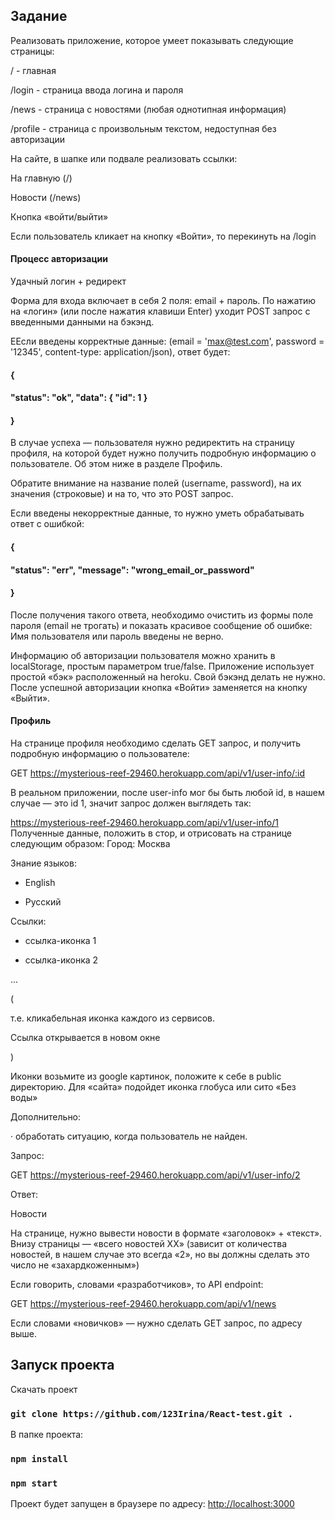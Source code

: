 ## Задание

Реализовать приложение, которое умеет показывать следующие страницы:

/ - главная

/login - страница ввода логина и пароля

/news - страница с новостями (любая однотипная информация)

/profile - страница с произвольным текстом, недоступная без авторизации

На сайте, в шапке или подвале реализовать ссылки:

На главную (/)

Новости (/news)

Кнопка «войти/выйти»

Если пользователь кликает на кнопку «Войти», то перекинуть на /login

#### Процесс авторизации

Удачный логин + редирект

Форма для входа включает в себя 2 поля: email + пароль. По нажатию на «логин» (или после нажатия клавиши Enter) уходит POST запрос с введенными данными на бэкэнд.

ЕЕсли введены корректные данные: (email = 'max@test.com', password = '12345', content-type: application/json), ответ будет:
#### { 
#### "status": "ok", "data": { "id": 1 } 
#### }
 
 В случае успеха — пользователя нужно редиректить на страницу профиля, на которой будет нужно получить подробную информацию о пользователе. Об этом ниже в разделе Профиль. 
 
 Обратите внимание на название полей (username, password), на их значения (строковые) и на то, что это POST запрос.
 
 Если введены некорректные данные, то нужно уметь обрабатывать ответ с ошибкой: 
####  { 
#### "status": "err", "message": "wrong_email_or_password" 
#### }
 
 После получения такого ответа, необходимо очистить из формы поле пароля (email не трогать) и показать красивое сообщение об ошибке: Имя пользователя или пароль введены не верно.

Информацию об авторизации пользователя можно хранить в localStorage, простым параметром true/false. 
Приложение использует простой «бэк» расположенный на heroku. Свой бэкэнд делать не нужно. 
После успешной авторизации кнопка «Войти» заменяется на кнопку «Выйти».

#### Профиль

На странице профиля необходимо сделать GET запрос, и получить подробную информацию о пользователе:

GET https://mysterious-reef-29460.herokuapp.com/api/v1/user-info/:id

В реальном приложении, после user-info мог бы быть любой id, в нашем случае — это id 1, значит запрос должен выглядеть так:

https://mysterious-reef-29460.herokuapp.com/api/v1/user-info/1
Полученные данные, положить в стор, и отрисовать на странице следующим образом:
Город: Москва

Знание языков:

+ English

+ Русский

Ссылки:

+ ссылка-иконка 1

+ ссылка-иконка 2

...

(

т.е. кликабельная иконка каждого из сервисов.

Ссылка открывается в новом окне

)

Иконки возьмите из google картинок, положите к себе в public директорию. Для «сайта» подойдет иконка глобуса или сито «Без воды»

Дополнительно:

· обработать ситуацию, когда пользователь не найден.

Запрос:

GET https://mysterious-reef-29460.herokuapp.com/api/v1/user-info/2

Ответ:

Новости

На странице, нужно вывести новости в формате «заголовок» + «текст». Внизу страницы — «всего новостей ХХ» (зависит от количества новостей, в нашем случае это всегда «2», но вы должны сделать это число не «захардкоженным»)

Если говорить, словами «разработчиков», то API endpoint:

GET https://mysterious-reef-29460.herokuapp.com/api/v1/news

Если словами «новичков» — нужно сделать GET запрос, по адресу выше.



## Запуск проекта

Скачать проект
### `git clone https://github.com/123Irina/React-test.git .`

В папке проекта:

### `npm install`
### `npm start`


Проект будет запущен в браузере по адресу: [http://localhost:3000](http://localhost:3000) 

